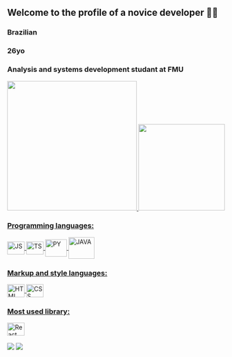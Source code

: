 ## Welcome to the profile of a novice developer 🧑‍💻​
### Brazilian
### 26yo
### Analysis and systems development studant at FMU

<div>
   <a href="https://github.com/VCTRdvlpr">
   <img height="300em" src="https://github-readme-stats.vercel.app/api/top-langs/?username=VCTRdvlpr&layout=normal&langs_count=6&theme=chartreuse-dark"/>
   <img height="200em" src="https://github-readme-stats.vercel.app/api?username=VCTRdvlpr&show_icons=true&theme=chartreuse-dark&include_all_commits=true&count_private=true"/>
   
</div>

### Programming languages:
<div style="display: inline_block">   
   <img align="center" alt="JS" height=30" width="40" src="https://cdn.jsdelivr.net/gh/devicons/devicon/icons/javascript/javascript-original.svg" />  
   <img align="center" alt="TS" height=30" width="40" src="https://cdn.jsdelivr.net/gh/devicons/devicon/icons/typescript/typescript-original.svg" />  
   <img align="center" alt="PY" height=40" width="50" src="https://cdn.jsdelivr.net/gh/devicons/devicon/icons/python/python-original.svg" />
   <img align="center" alt="JAVA" height=50" width="60" src="https://cdn.jsdelivr.net/gh/devicons/devicon/icons/java/java-original-wordmark.svg" />


</div>   
   
### Markup and style languages:
<div style="display: inline_block">
   <img align="center" alt="HTML" height=30" width="40" src="https://cdn.jsdelivr.net/gh/devicons/devicon/icons/html5/html5-original.svg" />
   <img align="center" alt="CSS" height=30" width="40" src="https://cdn.jsdelivr.net/gh/devicons/devicon/icons/css3/css3-original.svg" />
</div>
   
### Most used library:
<div style="display: inline_block">
   <img align="center" alt="React" height=30" width="40" src="https://cdn.jsdelivr.net/gh/devicons/devicon/icons/react/react-original.svg" />                           </div>                                                                                                               
 
<br> 
<div> 
  <a href="https://www.linkedin.com/in/victor-hugo-affonso-165848207" target="_blank"><img src="https://img.shields.io/badge/-LinkedIn-%230077B5?style=for-the-badge&logo=linkedin&logoColor=white" target="_blank"></a>
  <a href="https://instagram.com/vctr_dvlpr" target="_blank"><img src="https://img.shields.io/badge/-Instagram-%23E4405F?style=for-the-badge&logo=instagram&logoColor=white" target="_blank"></a>     


</div>
